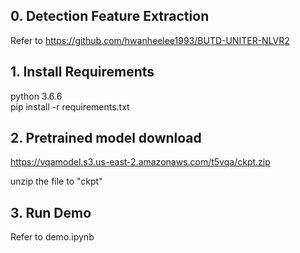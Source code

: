 ## 0. Detection Feature Extraction
Refer to https://github.com/hwanheelee1993/BUTD-UNITER-NLVR2

## 1. Install Requirements
python 3.6.6\
pip install -r requirements.txt

## 2. Pretrained model download
https://vqamodel.s3.us-east-2.amazonaws.com/t5vqa/ckpt.zip

unzip the file to "ckpt"

## 3. Run Demo
Refer to demo.ipynb
